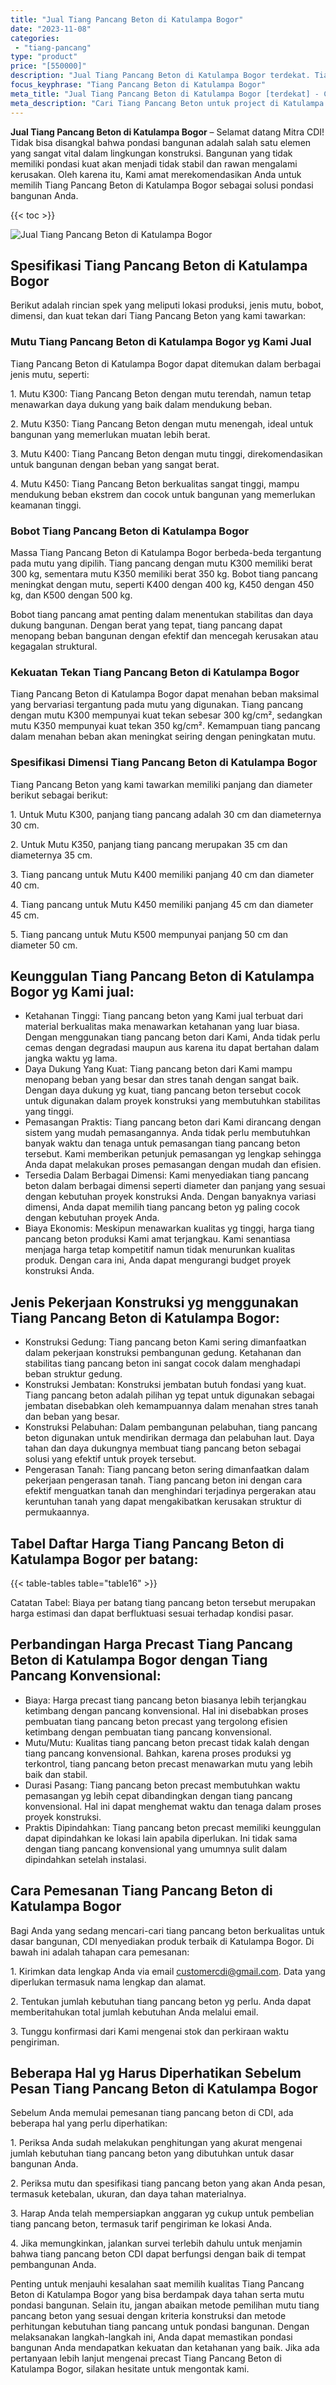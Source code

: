 ```yaml
---
title: "Jual Tiang Pancang Beton di Katulampa Bogor"
date: "2023-11-08"
categories:
 - "tiang-pancang"
type: "product"
price: "[550000]"
description: "Jual Tiang Pancang Beton di Katulampa Bogor terdekat. Tiang Pancang Beton ini sering diaplikasaikan dalam pekerjaan pembangunan sebagai pondasi utama yang kuat dan berkualitas tinggi. Silakan kontak kami untuk informasi lebih lanjut."
focus_keyphrase: "Tiang Pancang Beton di Katulampa Bogor"
meta_title: "Jual Tiang Pancang Beton di Katulampa Bogor [terdekat] - CDI"
meta_description: "Cari Tiang Pancang Beton untuk project di Katulampa Bogor? Kami menyediakan Tiang Pancang Beton berkualitas untuk pembangunan. Dapatkan harga terbaik sekarang."
---
```


**Jual Tiang Pancang Beton di Katulampa Bogor** – Selamat datang Mitra CDI! Tidak bisa disangkal bahwa pondasi bangunan adalah salah satu elemen yang sangat vital dalam lingkungan konstruksi. Bangunan yang tidak memiliki pondasi kuat akan menjadi tidak stabil dan rawan mengalami kerusakan. Oleh karena itu, Kami amat merekomendasikan Anda untuk memilih Tiang Pancang Beton di Katulampa Bogor sebagai solusi pondasi bangunan Anda.

{{< toc >}}

![Jual Tiang Pancang Beton di Katulampa Bogor](/images/tiang-pancang/tiang-pancang-25.jpg)

## Spesifikasi Tiang Pancang Beton di Katulampa Bogor

Berikut adalah rincian spek yang meliputi lokasi produksi, jenis mutu, bobot, dimensi, dan kuat tekan dari Tiang Pancang Beton yang kami tawarkan:

### Mutu Tiang Pancang Beton di Katulampa Bogor yg Kami Jual

Tiang Pancang Beton di Katulampa Bogor dapat ditemukan dalam berbagai jenis mutu, seperti:

1\. Mutu K300: Tiang Pancang Beton dengan mutu terendah, namun tetap menawarkan daya dukung yang baik dalam mendukung beban.

2\. Mutu K350: Tiang Pancang Beton dengan mutu menengah, ideal untuk bangunan yang memerlukan muatan lebih berat.

3\. Mutu K400: Tiang Pancang Beton dengan mutu tinggi, direkomendasikan untuk bangunan dengan beban yang sangat berat.

4\. Mutu K450: Tiang Pancang Beton berkualitas sangat tinggi, mampu mendukung beban ekstrem dan cocok untuk bangunan yang memerlukan keamanan tinggi.

### Bobot Tiang Pancang Beton di Katulampa Bogor

Massa Tiang Pancang Beton di Katulampa Bogor berbeda-beda tergantung pada mutu yang dipilih. Tiang pancang dengan mutu K300 memiliki berat 300 kg, sementara mutu K350 memiliki berat 350 kg. Bobot tiang pancang meningkat dengan mutu, seperti K400 dengan 400 kg, K450 dengan 450 kg, dan K500 dengan 500 kg.

Bobot tiang pancang amat penting dalam menentukan stabilitas dan daya dukung bangunan. Dengan berat yang tepat, tiang pancang dapat menopang beban bangunan dengan efektif dan mencegah kerusakan atau kegagalan struktural.

### Kekuatan Tekan Tiang Pancang Beton di Katulampa Bogor

Tiang Pancang Beton di Katulampa Bogor dapat menahan beban maksimal yang bervariasi tergantung pada mutu yang digunakan. Tiang pancang dengan mutu K300 mempunyai kuat tekan sebesar 300 kg/cm², sedangkan mutu K350 mempunyai kuat tekan 350 kg/cm². Kemampuan tiang pancang dalam menahan beban akan meningkat seiring dengan peningkatan mutu.

### Spesifikasi Dimensi Tiang Pancang Beton di Katulampa Bogor

Tiang Pancang Beton yang kami tawarkan memiliki panjang dan diameter berikut sebagai berikut:

1\. Untuk Mutu K300, panjang tiang pancang adalah 30 cm dan diameternya 30 cm.

2\. Untuk Mutu K350, panjang tiang pancang merupakan 35 cm dan diameternya 35 cm.

3\. Tiang pancang untuk Mutu K400 memiliki panjang 40 cm dan diameter 40 cm.

4\. Tiang pancang untuk Mutu K450 memiliki panjang 45 cm dan diameter 45 cm.

5\. Tiang pancang untuk Mutu K500 mempunyai panjang 50 cm dan diameter 50 cm.

## Keunggulan Tiang Pancang Beton di Katulampa Bogor yg Kami jual:

*   Ketahanan Tinggi: Tiang pancang beton yang Kami jual terbuat dari material berkualitas maka menawarkan ketahanan yang luar biasa. Dengan menggunakan tiang pancang beton dari Kami, Anda tidak perlu cemas dengan degradasi maupun aus karena itu dapat bertahan dalam jangka waktu yg lama.
*   Daya Dukung Yang Kuat: Tiang pancang beton dari Kami mampu menopang beban yang besar dan stres tanah dengan sangat baik. Dengan daya dukung yg kuat, tiang pancang beton tersebut cocok untuk digunakan dalam proyek konstruksi yang membutuhkan stabilitas yang tinggi.
*   Pemasangan Praktis: Tiang pancang beton dari Kami dirancang dengan sistem yang mudah pemasangannya. Anda tidak perlu membutuhkan banyak waktu dan tenaga untuk pemasangan tiang pancang beton tersebut. Kami memberikan petunjuk pemasangan yg lengkap sehingga Anda dapat melakukan proses pemasangan dengan mudah dan efisien.
*   Tersedia Dalam Berbagai Dimensi: Kami menyediakan tiang pancang beton dalam berbagai dimensi seperti diameter dan panjang yang sesuai dengan kebutuhan proyek konstruksi Anda. Dengan banyaknya variasi dimensi, Anda dapat memilih tiang pancang beton yg paling cocok dengan kebutuhan proyek Anda.
*   Biaya Ekonomis: Meskipun menawarkan kualitas yg tinggi, harga tiang pancang beton produksi Kami amat terjangkau. Kami senantiasa menjaga harga tetap kompetitif namun tidak menurunkan kualitas produk. Dengan cara ini, Anda dapat mengurangi budget proyek konstruksi Anda.

## Jenis Pekerjaan Konstruksi yg menggunakan Tiang Pancang Beton di Katulampa Bogor:

*   Konstruksi Gedung: Tiang pancang beton Kami sering dimanfaatkan dalam pekerjaan konstruksi pembangunan gedung. Ketahanan dan stabilitas tiang pancang beton ini sangat cocok dalam menghadapi beban struktur gedung.
*   Konstruksi Jembatan: Konstruksi jembatan butuh fondasi yang kuat. Tiang pancang beton adalah pilihan yg tepat untuk digunakan sebagai jembatan disebabkan oleh kemampuannya dalam menahan stres tanah dan beban yang besar.
*   Konstruksi Pelabuhan: Dalam pembangunan pelabuhan, tiang pancang beton digunakan untuk mendirikan dermaga dan pelabuhan laut. Daya tahan dan daya dukungnya membuat tiang pancang beton sebagai solusi yang efektif untuk proyek tersebut.
*   Pengerasan Tanah: Tiang pancang beton sering dimanfaatkan dalam pekerjaan pengerasan tanah. Tiang pancang beton ini dengan cara efektif menguatkan tanah dan menghindari terjadinya pergerakan atau keruntuhan tanah yang dapat mengakibatkan kerusakan struktur di permukaannya.

## Tabel Daftar Harga Tiang Pancang Beton di Katulampa Bogor per batang:

{{< table-tables table="table16" >}}

Catatan Tabel: Biaya per batang tiang pancang beton tersebut merupakan harga estimasi dan dapat berfluktuasi sesuai terhadap kondisi pasar.

## Perbandingan Harga Precast Tiang Pancang Beton di Katulampa Bogor dengan Tiang Pancang Konvensional:

*   Biaya: Harga precast tiang pancang beton biasanya lebih terjangkau ketimbang dengan pancang konvensional. Hal ini disebabkan proses pembuatan tiang pancang beton precast yang tergolong efisien ketimbang dengan pembuatan tiang pancang konvensional.
*   Mutu/Mutu: Kualitas tiang pancang beton precast tidak kalah dengan tiang pancang konvensional. Bahkan, karena proses produksi yg terkontrol, tiang pancang beton precast menawarkan mutu yang lebih baik dan stabil.
*   Durasi Pasang: Tiang pancang beton precast membutuhkan waktu pemasangan yg lebih cepat dibandingkan dengan tiang pancang konvensional. Hal ini dapat menghemat waktu dan tenaga dalam proses proyek konstruksi.
*   Praktis Dipindahkan: Tiang pancang beton precast memiliki keunggulan dapat dipindahkan ke lokasi lain apabila diperlukan. Ini tidak sama dengan tiang pancang konvensional yang umumnya sulit dalam dipindahkan setelah instalasi.

## Cara Pemesanan Tiang Pancang Beton di Katulampa Bogor

Bagi Anda yang sedang mencari-cari tiang pancang beton berkualitas untuk dasar bangunan, CDI menyediakan produk terbaik di Katulampa Bogor. Di bawah ini adalah tahapan cara pemesanan:

1\.  Kirimkan data lengkap Anda via email customercdi@gmail.com. Data yang diperlukan termasuk nama lengkap dan alamat.

2\.  Tentukan jumlah kebutuhan tiang pancang beton yg perlu. Anda dapat memberitahukan total jumlah kebutuhan Anda melalui email.

3\.  Tunggu konfirmasi dari Kami mengenai stok dan perkiraan waktu pengiriman.

## Beberapa Hal yg Harus Diperhatikan Sebelum Pesan Tiang Pancang Beton di Katulampa Bogor

Sebelum Anda memulai pemesanan tiang pancang beton di CDI, ada beberapa hal yang perlu diperhatikan:

1\.  Periksa Anda sudah melakukan penghitungan yang akurat mengenai jumlah kebutuhan tiang pancang beton yang dibutuhkan untuk dasar bangunan Anda.

2\.  Periksa mutu dan spesifikasi tiang pancang beton yang akan Anda pesan, termasuk ketebalan, ukuran, dan daya tahan materialnya.

3\.  Harap Anda telah mempersiapkan anggaran yg cukup untuk pembelian tiang pancang beton, termasuk tarif pengiriman ke lokasi Anda.

4\.  Jika memungkinkan, jalankan survei terlebih dahulu untuk menjamin bahwa tiang pancang beton CDI dapat berfungsi dengan baik di tempat pembangunan Anda.

Penting untuk menjauhi kesalahan saat memilih kualitas Tiang Pancang Beton di Katulampa Bogor yang bisa berdampak daya tahan serta mutu pondasi bangunan. Selain itu, jangan abaikan metode pemilihan mutu tiang pancang beton yang sesuai dengan kriteria konstruksi dan metode perhitungan kebutuhan tiang pancang untuk pondasi bangunan. Dengan melaksanakan langkah-langkah ini, Anda dapat memastikan pondasi bangunan Anda mendapatkan kekuatan dan ketahanan yang baik. Jika ada pertanyaan lebih lanjut mengenai precast Tiang Pancang Beton di Katulampa Bogor, silakan hesitate untuk mengontak kami.